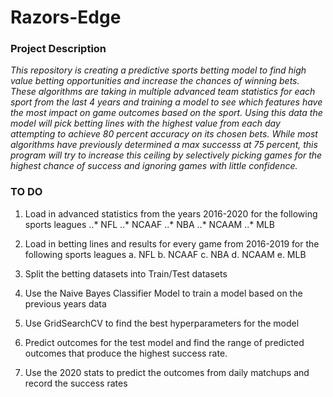 # Razors-Edge

### Project Description
_This repository is creating a predictive sports betting model to find high value betting opportunities and increase the chances of winning bets. These algorithms are taking in multiple advanced team statistics for each sport from the last 4 years and training a model to see which features have the most impact on game outcomes based on the sport. Using this data the model will pick betting lines with the highest value from each day attempting to achieve 80 percent accuracy on its chosen bets. While most algorithms have previously determined a max successs at 75 percent, this program will try to increase this ceiling by selectively picking games for the highest chance of success and ignoring games with little confidence._
     
### TO DO

  1. Load in advanced statistics from the years 2016-2020 for the following sports leagues
  ..*  NFL
  ..*  NCAAF
  ..*  NBA
  ..*  NCAAM
  ..*  MLB
      
  2. Load in betting lines and results for every game from 2016-2019 for the following sports leagues
      a. NFL
      b. NCAAF
      c. NBA
      d. NCAAM
      e. MLB
      
  3. Split the betting datasets into Train/Test datasets
  
  4. Use the Naive Bayes Classifier Model to train a model based on the previous years data
  
  5. Use GridSearchCV to find the best hyperparameters for the model
  
  6. Predict outcomes for the test model and find the range of predicted outcomes that produce the highest success rate.
  
  7. Use the 2020 stats to predict the outcomes from daily matchups and record the success rates
